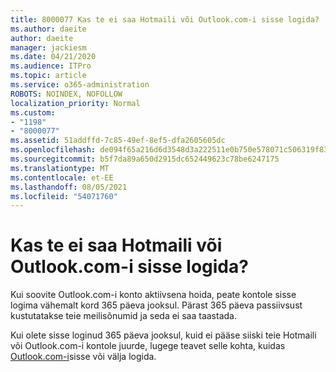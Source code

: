 ```yaml
---
title: 8000077 Kas te ei saa Hotmaili või Outlook.com-i sisse logida?
ms.author: daeite
author: daeite
manager: jackiesm
ms.date: 04/21/2020
ms.audience: ITPro
ms.topic: article
ms.service: o365-administration
ROBOTS: NOINDEX, NOFOLLOW
localization_priority: Normal
ms.custom:
- "1198"
- "8000077"
ms.assetid: 51addffd-7c85-49ef-8ef5-dfa2605605dc
ms.openlocfilehash: de094f65a216d6d3548d3a222511e0b750e578071c506319f838550a69e02d29
ms.sourcegitcommit: b5f7da89a650d2915dc652449623c78be6247175
ms.translationtype: MT
ms.contentlocale: et-EE
ms.lasthandoff: 08/05/2021
ms.locfileid: "54071760"
---
```

# <a name="cant-sign-in-to-hotmail-or-outlookcom"></a>Kas te ei saa Hotmaili või Outlook.com-i sisse logida?

Kui soovite Outlook.com-i konto aktiivsena hoida, peate kontole sisse logima vähemalt kord 365 päeva jooksul. Pärast 365 päeva passiivsust kustutatakse teie meilisõnumid ja seda ei saa taastada.
  
Kui olete sisse loginud 365 päeva jooksul, kuid ei pääse siiski teie Hotmaili või Outlook.com-i kontole juurde, lugege teavet selle kohta, kuidas [Outlook.com-i](https://support.office.com/article/e08eb8ac-ac27-49f4-a400-a47311e1ee7e?wt.mc_id=Office_Outlook_com_Alchemy)sisse või välja logida.
  